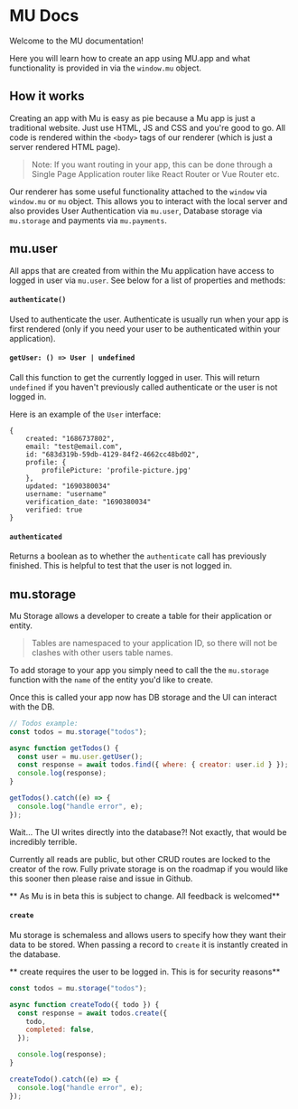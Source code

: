 # MU Docs

Welcome to the MU documentation!

Here you will learn how to create an app using MU.app and what functionality is provided in via the `window.mu` object.

## How it works

Creating an app with Mu is easy as pie because a Mu app is just a traditional website. Just use HTML, JS and CSS and you're good to go. All code is rendered within the `<body>` tags of our renderer (which is just a server rendered HTML page).

> Note: If you want routing in your app, this can be done through a Single Page Application router like React Router or Vue Router etc.

Our renderer has some useful functionality attached to the `window` via `window.mu` or `mu` object. This allows you to interact with the local server and also provides User Authentication via `mu.user`, Database storage via `mu.storage` and payments via `mu.payments`.

## mu.user

All apps that are created from within the Mu application have access to logged in user via `mu.user`. See below for a list of properties and methods:

#### `authenticate()`

Used to authenticate the user. Authenticate is usually run when your app is first rendered (only if you need your user to be authenticated within your application).

#### `getUser: () => User | undefined`

Call this function to get the currently logged in user. This will return `undefined` if you haven't previously called authenticate or the user is not logged in.

Here is an example of the `User` interface:

```
{
	created: "1686737802",
	email: "test@email.com",
	id: "683d319b-59db-4129-84f2-4662cc48bd02",
	profile: {
		profilePicture: 'profile-picture.jpg'
	},
	updated: "1690380034"
	username: "username"
	verification_date: "1690380034"
	verified: true
}
```

#### `authenticated`

Returns a boolean as to whether the `authenticate` call has previously finished. This is helpful to test that the user is not logged in.

## mu.storage

Mu Storage allows a developer to create a table for their application or entity.

> Tables are namespaced to your application ID, so there will not be clashes with other users table names.

To add storage to your app you simply need to call the the `mu.storage` function with the `name` of the entity you'd like to create.

Once this is called your app now has DB storage and the UI can interact with the DB.

```javascript
// Todos example:
const todos = mu.storage("todos");

async function getTodos() {
  const user = mu.user.getUser();
  const response = await todos.find({ where: { creator: user.id } });
  console.log(response);
}

getTodos().catch((e) => {
  console.log("handle error", e);
});
```

Wait... The UI writes directly into the database?! Not exactly, that would be incredibly terrible.

Currently all reads are public, but other CRUD routes are locked to the creator of the row. Fully private storage is on the roadmap if you would like this sooner then please raise and issue in Github.

** As Mu is in beta this is subject to change. All feedback is welcomed**

#### `create`

Mu storage is schemaless and allows users to specify how they want their data to be stored. When passing a record to `create` it is instantly created in the database.

** create requires the user to be logged in. This is for security reasons**

```javascript
const todos = mu.storage("todos");

async function createTodo({ todo }) {
  const response = await todos.create({
    todo,
    completed: false,
  });

  console.log(response);
}

createTodo().catch((e) => {
  console.log("handle error", e);
});
```
